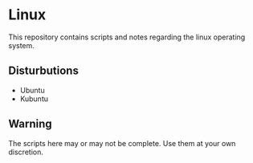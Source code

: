 # Linux
This repository contains scripts and notes regarding the linux operating system. 

## Disturbutions
- Ubuntu
- Kubuntu

## Warning
The scripts here may or may not be complete. Use them at your own discretion. 
